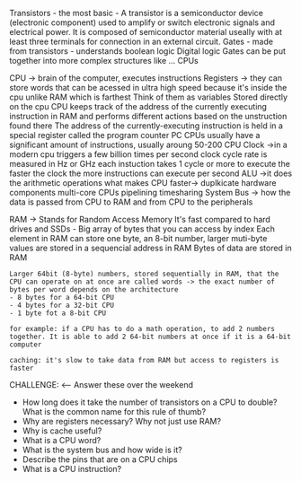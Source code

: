 Transistors - the most basic - A transistor is a semiconductor device (electronic component) used to amplify or switch electronic signals and electrical power. It is composed of semiconductor material useally with at least three terminals for connection in an external circuit.
Gates - made from transistors - understands boolean logic
Digital logic
Gates can be put together into more complex structures like ... CPUs

CPU -> brain of the computer, executes instructions
Registers -> they can store words that can be acessed in ultra high speed because it's inside the cpu unlike RAM which is farthest
Think of them as variables
Stored directly on the cpu
CPU keeps track of the address of the currently executing instruction in RAM and performs different actions based on the unstruction found there
The address of the currently-executing instruction is held in a special register called the program counter PC
CPUs usually have a significant amount of instructions, usually aroung 50-200
CPU Clock ->in a modern cpu triggers a few billion times per second
clock cycle rate is measured in Hz or GHz
each instuction takes 1 cycle or more to execute
the faster the clock the more instructions can execute per second
ALU ->it does the arithmetic operations
what makes CPU faster-> duplkicate hardware components
multi-core CPUs
pipelining
timesharing
System Bus -> how the data is passed from CPU to RAM and from CPU to the peripherals

RAM -> Stands for Random Access Memory
It's fast compared to hard drives and SSDs - Big array of bytes that you can access by index
Each element in RAM can store one byte, an 8-bit number, larger muti-byte values are stored in a sequencial address in RAM
Bytes of data are stored in RAM

    Larger 64bit (8-byte) numbers, stored sequentially in RAM, that the CPU can operate on at once are called words -> the exact number of bytes per word depends on the architecture
    - 8 bytes for a 64-bit CPU
    - 4 bytes for a 32-bit CPU
    - 1 byte fot a 8-bit CPU

    for example: if a CPU has to do a math operation, to add 2 numbers together. It is able to add 2 64-bit numbers at once if it is a 64-bit computer

    caching: it's slow to take data from RAM but access to registers is faster

CHALLENGE: <-- Answer these over the weekend

- How long does it take the number of transistors on a CPU to double? What is the common name for this rule of thumb?
- Why are registers necessary? Why not just use RAM?
- Why is cache useful?
- What is a CPU word?
- What is the system bus and how wide is it?
- Describe the pins that are on a CPU chips
- What is a CPU instruction?
